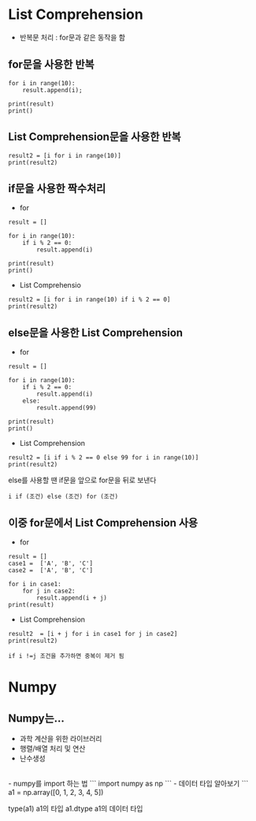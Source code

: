 # List Comprehension

- 반복문 처리 : for문과 같은 동작을 함

## for문을 사용한 반복

```
for i in range(10):
	result.append(i);

print(result)
print()
```

## List Comprehension문을 사용한 반복

```
result2 = [i for i in range(10)]
print(result2)
```

## if문을 사용한 짝수처리

- for
```
result = []

for i in range(10):
    if i % 2 == 0:
        result.append(i)

print(result)
print()
```
- List Comprehensio

```
result2 = [i for i in range(10) if i % 2 == 0]
print(result2)
```

## else문을 사용한 List Comprehension


- for
```
result = []

for i in range(10):
    if i % 2 == 0:
        result.append(i)
    else:
        result.append(99)
        
print(result)
print()
```

- List Comprehension
```
result2 = [i if i % 2 == 0 else 99 for i in range(10)]
print(result2)
```
else를 사용할 땐 if문을 앞으로 for문을 뒤로 보낸다
```
i if (조건) else (조건) for (조건)
```

## 이중 for문에서 List Comprehension 사용

- for
```
result = []
case1 =  ['A', 'B', 'C']
case2 =  ['A', 'B', 'C']

for i in case1:
    for j in case2:
        result.append(i + j)
print(result)
```
- List Comprehension
```
result2  = [i + j for i in case1 for j in case2]
print(result2)

if i !=j 조건을 추가하면 중복이 제거 됨
```
# Numpy
## Numpy는...
- 과학 계산을 위한 라이브러리
- 행렬/배열 처리 및 연산
- 난수생성
</br>
- numpy를 import 하는 법
```
import numpy as np
```
- 데이터 타입 알아보기
```
a1 = np.array([0, 1, 2, 3, 4, 5])

type(a1)	a1의 타입
a1.dtype	a1의 데이터 타입
```



